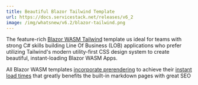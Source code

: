 ```yaml
---
title: Beautiful Blazor Tailwind Template
url: https://docs.servicestack.net/releases/v6_2
image: /img/whatsnew/v6.2/blazor-tailwind.png
---
```


The feature-rich [Blazor WASM Tailwind](https://docs.servicestack.net/templates-blazor-tailwind) template us ideal for teams with strong C# skills building Line Of Business (LOB) applications who prefer utilizing Tailwind's modern utility-first CSS design system to create beautiful, instant-loading Blazor WASM Apps.

All Blazor WASM templates [incorporate prerendering](https://blazor-tailwind.jamstacks.net/docs/prerender) to achieve their [instant load times](https://blazor-tailwind.jamstacks.net) that greatly benefits the built-in markdown pages with great SEO
